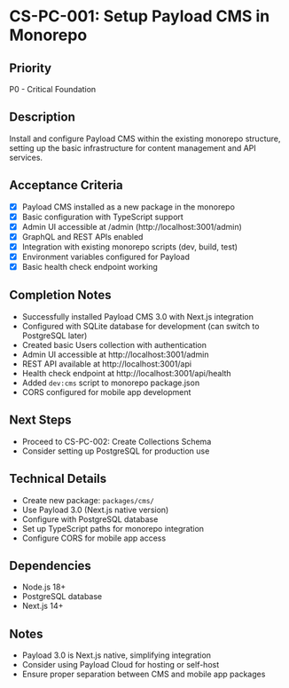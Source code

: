 # CS-PC-001: Setup Payload CMS in Monorepo

## Priority
P0 - Critical Foundation

## Description
Install and configure Payload CMS within the existing monorepo structure, setting up the basic infrastructure for content management and API services.

## Acceptance Criteria
- [x] Payload CMS installed as a new package in the monorepo
- [x] Basic configuration with TypeScript support
- [x] Admin UI accessible at /admin (http://localhost:3001/admin)
- [x] GraphQL and REST APIs enabled
- [x] Integration with existing monorepo scripts (dev, build, test)
- [x] Environment variables configured for Payload
- [x] Basic health check endpoint working

## Completion Notes
- Successfully installed Payload CMS 3.0 with Next.js integration
- Configured with SQLite database for development (can switch to PostgreSQL later)
- Created basic Users collection with authentication
- Admin UI accessible at http://localhost:3001/admin
- REST API available at http://localhost:3001/api
- Health check endpoint at http://localhost:3001/api/health
- Added `dev:cms` script to monorepo package.json
- CORS configured for mobile app development

## Next Steps
- Proceed to CS-PC-002: Create Collections Schema
- Consider setting up PostgreSQL for production use

## Technical Details
- Create new package: `packages/cms/`
- Use Payload 3.0 (Next.js native version)
- Configure with PostgreSQL database
- Set up TypeScript paths for monorepo integration
- Configure CORS for mobile app access

## Dependencies
- Node.js 18+ 
- PostgreSQL database
- Next.js 14+

## Notes
- Payload 3.0 is Next.js native, simplifying integration
- Consider using Payload Cloud for hosting or self-host
- Ensure proper separation between CMS and mobile app packages